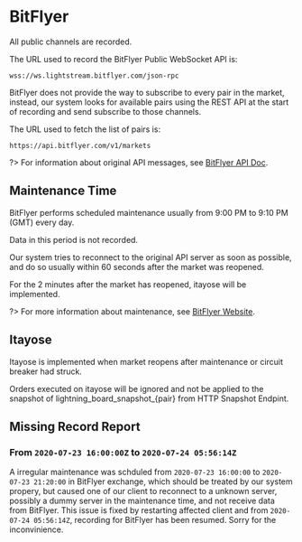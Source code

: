 # BitFlyer

All public channels are recorded.

The URL used to record the BitFlyer Public WebSocket API is:

```url
wss://ws.lightstream.bitflyer.com/json-rpc
```

BitFlyer does not provide the way to subscribe to every pair in the market, instead, our system looks for available pairs using the REST API at the start of recording and send subscribe to those channels.

The URL used to fetch the list of pairs is:

```url
https://api.bitflyer.com/v1/markets
```

?> For information about original API messages, see [BitFlyer API Doc](https://bf-lightning-api.readme.io/docs?ljs=en).

## Maintenance Time

BitFlyer performs scheduled maintenance usually from 9:00 PM to 9:10 PM (GMT) every day.

Data in this period is not recorded.

Our system tries to reconnect to the original API server as soon as possible, and do so usually within 60 seconds after the market was reopened.

For the 2 minutes after the market has reopened, itayose will be implemented.

?> For more information about maintenance, see [BitFlyer Website](https://bitflyer.com/en-jp/faq/Maintenance).

## Itayose

Itayose is implemented when market reopens after maintenance or circuit breaker had struck.

Orders executed on itayose will be ignored and not be applied to the snapshot of lightning_board_snapshot_{pair} from HTTP Snapshot Endpint.

## Missing Record Report

### From `2020-07-23 16:00:00Z` to `2020-07-24 05:56:14Z`

A irregular maintenance was schduled from `2020-07-23 16:00:00` to `2020-07-23 21:20:00` in BitFlyer exchange, which should be treated by our system propery, but caused one of our client to reconnect to a unknown server, possibly a dummy server in the maintenance time, and not receive data from BitFlyer.
This issue is fixed by restarting affected client and from `2020-07-24 05:56:14Z`, recording for BitFlyer has been resumed.
Sorry for the inconvinience.
